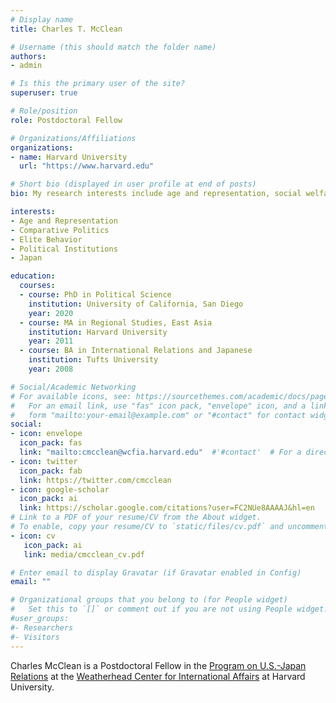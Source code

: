 ```yaml
---
# Display name
title: Charles T. McClean

# Username (this should match the folder name)
authors:
- admin

# Is this the primary user of the site?
superuser: true

# Role/position
role: Postdoctoral Fellow

# Organizations/Affiliations
organizations:
- name: Harvard University
  url: "https://www.harvard.edu"

# Short bio (displayed in user profile at end of posts)
bio: My research interests include age and representation, social welfare, and political institutions.

interests:
- Age and Representation
- Comparative Politics
- Elite Behavior
- Political Institutions
- Japan

education:
  courses:
  - course: PhD in Political Science
    institution: University of California, San Diego
    year: 2020
  - course: MA in Regional Studies, East Asia
    institution: Harvard University
    year: 2011
  - course: BA in International Relations and Japanese
    institution: Tufts University
    year: 2008

# Social/Academic Networking
# For available icons, see: https://sourcethemes.com/academic/docs/page-builder/#icons
#   For an email link, use "fas" icon pack, "envelope" icon, and a link in the
#   form "mailto:your-email@example.com" or "#contact" for contact widget.
social:
- icon: envelope
  icon_pack: fas
  link: "mailto:cmcclean@wcfia.harvard.edu"  #'#contact'  # For a direct email link, use "mailto:test@example.org".
- icon: twitter
  icon_pack: fab
  link: https://twitter.com/cmcclean
- icon: google-scholar
  icon_pack: ai
  link: https://scholar.google.com/citations?user=FC2NUe8AAAAJ&hl=en
# Link to a PDF of your resume/CV from the About widget.
# To enable, copy your resume/CV to `static/files/cv.pdf` and uncomment the lines below.
- icon: cv
   icon_pack: ai
   link: media/cmcclean_cv.pdf

# Enter email to display Gravatar (if Gravatar enabled in Config)
email: ""

# Organizational groups that you belong to (for People widget)
#   Set this to `[]` or comment out if you are not using People widget.
#user_groups:
#- Researchers
#- Visitors
---
```


Charles McClean is a Postdoctoral Fellow in the [Program on U.S.-Japan Relations](https://programs.wcfia.harvard.edu/us-japan) at the [Weatherhead Center for International Affairs](https://wcfia.harvard.edu) at Harvard University.
